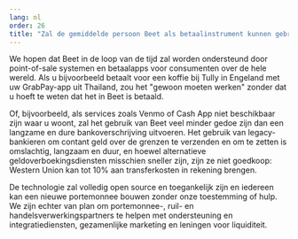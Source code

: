 ```yaml
---
lang: nl
order: 26
title: "Zal de gemiddelde persoon Beet als betaalinstrument kunnen gebruiken?"
---
```


We hopen dat Beet in de loop van de tijd zal worden ondersteund door point-of-sale systemen en betaalapps voor consumenten over de hele wereld. Als u bijvoorbeeld betaalt voor een koffie bij Tully in Engeland met uw GrabPay-app uit Thailand, zou het "gewoon moeten werken" zonder dat u hoeft te weten dat het in Beet is betaald.

Of, bijvoorbeeld, als services zoals Venmo of Cash App niet beschikbaar zijn waar u woont, zal het gebruik van Beet veel minder gedoe zijn dan een langzame en dure bankoverschrijving uitvoeren. Het gebruik van legacy-bankieren om contant geld over de grenzen te verzenden en om te zetten is omslachtig, langzaam en duur, en hoewel alternatieve geldoverboekingsdiensten misschien sneller zijn, zijn ze niet goedkoop: Western Union kan tot 10% aan transferkosten in rekening brengen.

De technologie zal volledig open source en toegankelijk zijn en iedereen kan een nieuwe portemonnee bouwen zonder onze toestemming of hulp. We zijn echter van plan om portemonnee-, ruil- en handelsverwerkingspartners te helpen met ondersteuning en integratiediensten, gezamenlijke marketing en leningen voor liquiditeit.
